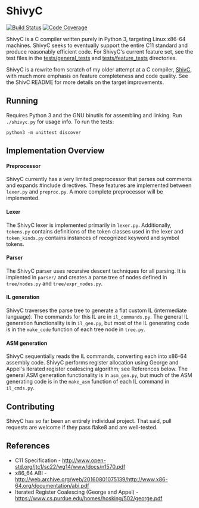 # ShivyC

[![Build Status](https://travis-ci.org/ShivamSarodia/ShivyC.svg?branch=master)](https://travis-ci.org/ShivamSarodia/ShivyC)
[![Code Coverage](https://codecov.io/gh/ShivamSarodia/ShivyC/branch/master/graph/badge.svg)](https://codecov.io/gh/ShivamSarodia/ShivyC)

ShivyC is a C compiler written purely in Python 3, targeting Linux x86-64 machines. ShivyC seeks to eventually support the entire C11 standard and produce reasonably efficient code. For ShivyC's current feature set, see the test files in the [tests/general_tests](tests/general_tests) and [tests/feature_tests](tests/feature_tests) directories.

ShivyC is a rewrite from scratch of my older attempt at a C compiler, [ShivC](https://github.com/ShivamSarodia/ShivC), with much more emphasis on feature completeness and code quality. See the ShivC README for more details on the target improvements.

## Running
Requires Python 3 and the GNU binutils for assembling and linking. Run `./shivyc.py` for usage info. To run the tests:
```
python3 -m unittest discover
```

## Implementation Overview
#### Preprocessor
ShivyC currently has a very limited preprocessor that parses out comments and expands #include directives. These features are implemented between `lexer.py` and `preproc.py`. A more complete preprocessor will be implemented.

#### Lexer
The ShivyC lexer is implemented primarily in `lexer.py`. Additionally, `tokens.py` contains definitions of the token classes used in the lexer and `token_kinds.py` contains instances of recognized keyword and symbol tokens.

#### Parser
The ShivyC parser uses recursive descent techniques for all parsing. It is implented in `parser/` and creates a parse tree of nodes defined in `tree/nodes.py` and `tree/expr_nodes.py`.

#### IL generation
ShivyC traverses the parse tree to generate a flat custom IL (intermediate language). The commands for this IL are in `il_commands.py`. The general IL generation functionality is in `il_gen.py`, but most of the IL generating code is in the `make_code` function of each tree node in `tree.py`.

#### ASM generation
ShivyC sequentially reads the IL commands, converting each into x86-64 assembly code. ShivyC performs register allocation using George and Appel's iterated register coalescing algorithm; see References below. The general ASM generation functionality is in `asm_gen.py`, but much of the ASM generating code is in the `make_asm` function of each IL command in `il_cmds.py`.

## Contributing
ShivyC has so far been an entirely individual project. That said, pull requests are welcome if they pass flake8 and are well-tested.

## References
- C11 Specification - http://www.open-std.org/jtc1/sc22/wg14/www/docs/n1570.pdf
- x86_64 ABI - http://web.archive.org/web/20160801075139/http://www.x86-64.org/documentation/abi.pdf
- Iterated Register Coalescing (George and Appel) - https://www.cs.purdue.edu/homes/hosking/502/george.pdf
